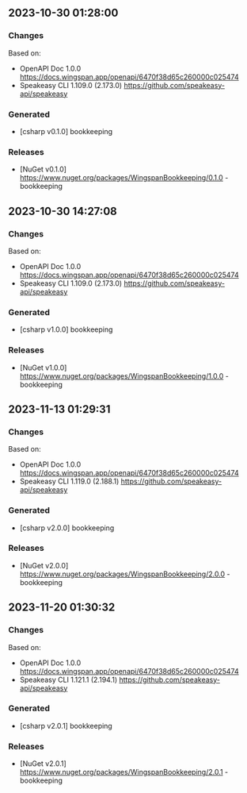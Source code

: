 

## 2023-10-30 01:28:00
### Changes
Based on:
- OpenAPI Doc 1.0.0 https://docs.wingspan.app/openapi/6470f38d65c260000c025474
- Speakeasy CLI 1.109.0 (2.173.0) https://github.com/speakeasy-api/speakeasy
### Generated
- [csharp v0.1.0] bookkeeping
### Releases
- [NuGet v0.1.0] https://www.nuget.org/packages/WingspanBookkeeping/0.1.0 - bookkeeping


## 2023-10-30 14:27:08
### Changes
Based on:
- OpenAPI Doc 1.0.0 https://docs.wingspan.app/openapi/6470f38d65c260000c025474
- Speakeasy CLI 1.109.0 (2.173.0) https://github.com/speakeasy-api/speakeasy
### Generated
- [csharp v1.0.0] bookkeeping
### Releases
- [NuGet v1.0.0] https://www.nuget.org/packages/WingspanBookkeeping/1.0.0 - bookkeeping


## 2023-11-13 01:29:31
### Changes
Based on:
- OpenAPI Doc 1.0.0 https://docs.wingspan.app/openapi/6470f38d65c260000c025474
- Speakeasy CLI 1.119.0 (2.188.1) https://github.com/speakeasy-api/speakeasy
### Generated
- [csharp v2.0.0] bookkeeping
### Releases
- [NuGet v2.0.0] https://www.nuget.org/packages/WingspanBookkeeping/2.0.0 - bookkeeping

## 2023-11-20 01:30:32
### Changes
Based on:
- OpenAPI Doc 1.0.0 https://docs.wingspan.app/openapi/6470f38d65c260000c025474
- Speakeasy CLI 1.121.1 (2.194.1) https://github.com/speakeasy-api/speakeasy
### Generated
- [csharp v2.0.1] bookkeeping
### Releases
- [NuGet v2.0.1] https://www.nuget.org/packages/WingspanBookkeeping/2.0.1 - bookkeeping
